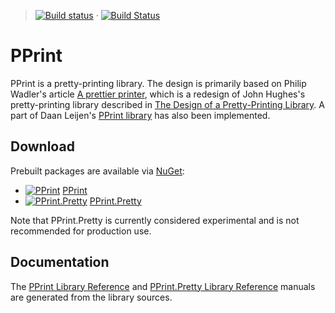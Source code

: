 > [![Build status](https://ci.appveyor.com/api/projects/status/447fpiqn9o2wcdk6)](https://ci.appveyor.com/project/VesaKarvonen/pprint) &#xb7; [![Build Status](https://travis-ci.org/VesaKarvonen/PPrint.svg?branch=master)](https://travis-ci.org/VesaKarvonen/PPrint)

# PPrint

PPrint is a pretty-printing library.  The design is primarily based on Philip
Wadler's article
[A prettier printer](http://homepages.inf.ed.ac.uk/wadler/topics/language-design.html),
which is a redesign of John Hughes's pretty-printing library described in
[The Design of a Pretty-Printing Library](http://citeseerx.ist.psu.edu/viewdoc/summary?doi=10.1.1.38.8777).
A part of Daan Leijen's [PPrint library](http://www.cs.uu.nl/~daan/pprint.html)
has also been implemented.

## Download

Prebuilt packages are available via [NuGet](http://www.nuget.org/):

* [![PPrint](http://img.shields.io/nuget/v/PPrint.svg?style=flat)](http://www.nuget.org/packages/PPrint.Pretty/) [PPrint](http://www.nuget.org/packages/PPrint/)
* [![PPrint.Pretty](http://img.shields.io/nuget/v/PPrint.Pretty.svg?style=flat)](http://www.nuget.org/packages/PPrint.Pretty/) [PPrint.Pretty](http://www.nuget.org/packages/PPrint.Pretty/)

Note that PPrint.Pretty is currently considered experimental and is not
recommended for production use.

## Documentation

The [PPrint Library Reference](http://vesakarvonen.github.io/PPrint/PPrint.html)
and
[PPrint.Pretty Library Reference](http://vesakarvonen.github.io/PPrint/PPrint.Pretty.html)
manuals are generated from the library sources.
